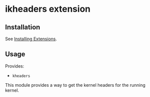 # ikheaders extension

## Installation

See [Installing Extensions](https://github.com/siderolabs/extensions#installing-extensions).

## Usage

Provides:

* `kheaders`

This module provides a way to get the kernel headers for the running kernel.

